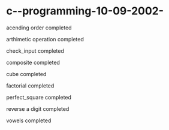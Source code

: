 # c--programming-10-09-2002-

acending order completed

arthimetic operation completed

check_input completed

composite completed

cube completed

factorial completed

perfect_square completed

reverse a digit completed

vowels completed
